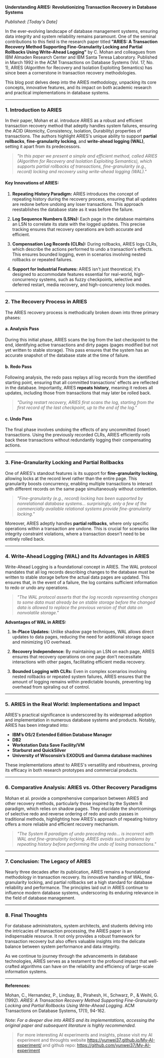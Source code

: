 **Understanding ARIES: Revolutionizing Transaction Recovery in Database Systems**

*Published: [Today's Date]*

In the ever-evolving landscape of database management systems, ensuring data integrity and system reliability remains paramount. One of the seminal contributions to this field is the research paper titled **"ARIES: A Transaction Recovery Method Supporting Fine-Granularity Locking and Partial Rollbacks Using Write-Ahead Logging"** by C. Mohan and colleagues from IBM Almaden Research Center and IBM Santa Teresa Laboratory. Published in March 1992 in the ACM Transactions on Database Systems (Vol. 17, No. 1), ARIES (Algorithm for Recovery and Isolation Exploiting Semantics) has since been a cornerstone in transaction recovery methodologies.

This blog post delves deep into the ARIES methodology, unpacking its core concepts, innovative features, and its impact on both academic research and practical implementations in database systems.

---

### **1. Introduction to ARIES**

In their paper, Mohan et al. introduce ARIES as a robust and efficient transaction recovery method that adeptly handles system failures, ensuring the ACID (Atomicity, Consistency, Isolation, Durability) properties of transactions. The authors highlight ARIES's unique ability to support **partial rollbacks**, **fine-granularity locking**, and **write-ahead logging (WAL)**, setting it apart from its predecessors.

> *"In this paper we present a simple and efficient method, called ARIES (Algorithm for Recovery and Isolation Exploiting Semantics), which supports partial rollbacks of transactions, fine-granularity (e.g., record) locking and recovery using write-ahead logging (WAL)."*

#### **Key Innovations of ARIES:**

1. **Repeating History Paradigm:** ARIES introduces the concept of repeating history during the recovery process, ensuring that all updates are redone before undoing any loser transactions. This approach reestablishes the database state as it was before the failure.

2. **Log Sequence Numbers (LSNs):** Each page in the database maintains an LSN to correlate its state with the logged updates. This precise tracking ensures that recovery operations are both accurate and efficient.

3. **Compensation Log Records (CLRs):** During rollbacks, ARIES logs CLRs, which describe the actions performed to undo a transaction's effects. This ensures bounded logging, even in scenarios involving nested rollbacks or repeated failures.

4. **Support for Industrial Features:** ARIES isn't just theoretical; it's designed to accommodate features essential for real-world, high-concurrency systems, such as fuzzy checkpoints, selective and deferred restart, media recovery, and high-concurrency lock modes.

---

### **2. The Recovery Process in ARIES**

The ARIES recovery process is methodically broken down into three primary phases:

#### **a. Analysis Pass**
During this initial phase, ARIES scans the log from the last checkpoint to the end, identifying active transactions and dirty pages (pages modified but not yet written to stable storage). This pass ensures that the system has an accurate snapshot of the database state at the time of failure.

#### **b. Redo Pass**
Following analysis, the redo pass replays all log records from the identified starting point, ensuring that all committed transactions' effects are reflected in the database. Importantly, ARIES **repeats history**, meaning it redoes all updates, including those from transactions that may later be rolled back.

> *"During restart recovery, ARIES first scans the log, starting from the first record of the last checkpoint, up to the end of the log."*

#### **c. Undo Pass**
The final phase involves undoing the effects of any uncommitted (loser) transactions. Using the previously recorded CLRs, ARIES efficiently rolls back these transactions without redundantly logging their compensating actions.

---

### **3. Fine-Granularity Locking and Partial Rollbacks**

One of ARIES's standout features is its support for **fine-granularity locking**, allowing locks at the record level rather than the entire page. This granularity boosts concurrency, enabling multiple transactions to interact with different records on the same page simultaneously without contention.

> *"Fine-granularity (e.g., record) locking has been supported by nonrelational database systems... surprisingly, only a few of the commercially available relational systems provide fine-granularity locking."*

Moreover, ARIES adeptly handles **partial rollbacks**, where only specific operations within a transaction are undone. This is crucial for scenarios like integrity constraint violations, where a transaction doesn't need to be entirely rolled back.

---

### **4. Write-Ahead Logging (WAL) and Its Advantages in ARIES**

Write-Ahead Logging is a foundational concept in ARIES. The WAL protocol mandates that all log records describing changes to the database must be written to stable storage before the actual data pages are updated. This ensures that, in the event of a failure, the log contains sufficient information to redo or undo any operations.

> *"The WAL protocol asserts that the log records representing changes to some data must already be on stable storage before the changed data is allowed to replace the previous version of that data on nonvolatile storage."*

**Advantages of WAL in ARIES:**

1. **In-Place Updates:** Unlike shadow page techniques, WAL allows direct updates to data pages, reducing the need for additional storage space and minimizing I/O overhead.

2. **Recovery Independence:** By maintaining an LSN on each page, ARIES ensures that recovery operations on one page don't necessitate interactions with other pages, facilitating efficient media recovery.

3. **Bounded Logging with CLRs:** Even in complex scenarios involving nested rollbacks or repeated system failures, ARIES ensures that the amount of logging remains within predictable bounds, preventing log overhead from spiraling out of control.

---

### **5. ARIES in the Real World: Implementations and Impact**

ARIES's practical significance is underscored by its widespread adoption and implementation in numerous database systems and products. Notably, ARIES has been integrated into:

- **IBM’s OS/2 Extended Edition Database Manager**
- **DB2**
- **Workstation Data Save Facility/VM**
- **Starburst and QuickSilver**
- **University of Wisconsin’s EXODUS and Gamma database machines**

These implementations attest to ARIES's versatility and robustness, proving its efficacy in both research prototypes and commercial products.

---

### **6. Comparative Analysis: ARIES vs. Other Recovery Paradigms**

Mohan et al. provide a comprehensive comparison between ARIES and other recovery methods, particularly those inspired by the System R paradigm, which relies on shadow pages. They elucidate the shortcomings of selective redo and reverse ordering of redo and undo passes in traditional methods, highlighting how ARIES's approach of repeating history offers a more reliable and efficient recovery mechanism.

> *"The System R paradigm of undo preceding redo... is incorrect with WAL and fine-granularity locking. ARIES avoids such problems by repeating history before performing the undo of losing transactions."*

---

### **7. Conclusion: The Legacy of ARIES**

Nearly three decades after its publication, ARIES remains a foundational methodology in transaction recovery. Its innovative handling of WAL, fine-granularity locking, and partial rollbacks set a high standard for database reliability and performance. The principles laid out in ARIES continue to influence modern database systems, underscoring its enduring relevance in the field of database management.

---

### **8. Final Thoughts**

For database administrators, system architects, and students delving into the intricacies of transaction processing, the ARIES paper is an indispensable resource. It not only provides a robust framework for transaction recovery but also offers valuable insights into the delicate balance between system performance and data integrity.

As we continue to journey through the advancements in database technologies, ARIES serves as a testament to the profound impact that well-crafted algorithms can have on the reliability and efficiency of large-scale information systems.

---

**References:**

Mohan, C., Hernandez, P., Lindsay, B., Pirahesh, H., Schwarz, P., & Weihl, G. (1992). *ARIES: A Transaction Recovery Method Supporting Fine-Granularity Locking and Partial Rollbacks Using Write-Ahead Logging*. ACM Transactions on Database Systems, 17(1), 94-162.

*Note: For a deeper dive into ARIES and its implementations, accessing the original paper and subsequent literature is highly recommended.*

> For more interesting AI experiments and insights, please visit my AI experiment and throughts website <https://yunwei37.github.io/My-AI-experiment/> and github repo: <https://github.com/yunwei37/My-AI-experiment>
